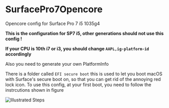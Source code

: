 # SurfacePro7Opencore
Opencore config for Surface Pro 7 i5 1035g4



**This is the configuration for SP7 i5, other generations should not use this config !**

**If your CPU is 10th i7 or i3, you should change `AAPL,ig-platform-id` accordingly**

Also you need to generate your own PlatformInfo



There is a folder called `EFI secure boot` this is used to let you boot macOS with Surface's secure boot on, so that you can get rid of the annoying red lock icon. To use this config, at your first boot, you need to follow the instrcutions shown in figure

![Illustrated Steps](https://camo.githubusercontent.com/47a5bd8e778cb6668e612cbd7299ed715af5a8cc27cd879b9cba0fa09b750ca1/68747470733a2f2f7777772e62756770726f6772616d6d65722e6d652f696d616765732f7365637572652d626f6f742d322e706e67)

